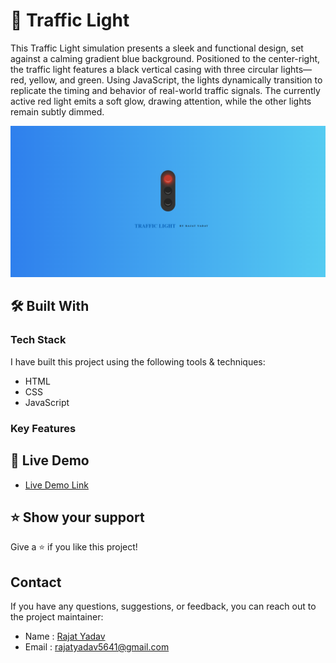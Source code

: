 # 🚦 Traffic Light <a name="about-project"></a>

This Traffic Light simulation presents a sleek and functional design, set against a calming gradient blue background. Positioned to the center-right, the traffic light features a black vertical casing with three circular lights—red, yellow, and green. Using JavaScript, the lights dynamically transition to replicate the timing and behavior of real-world traffic signals. The currently active red light emits a soft glow, drawing attention, while the other lights remain subtly dimmed.


![screenshot](/Traffic%20Light/assets/image.png)

## 🛠 Built With 

### Tech Stack 

I have built this project using the following tools & techniques:

- HTML
- CSS
- JavaScript

### Key Features 


## 🚀 Live Demo 

- [Live Demo Link](https://traffic-light-yr.netlify.app/)


## ⭐️ Show your support 

Give a ⭐️ if you like this project!

## Contact

If you have any questions, suggestions, or feedback, you can reach out to the project maintainer:

- Name : [Rajat Yadav](https://https://www.linkedin.com/in/rajat-y-089238265/)
- Email : [rajatyadav5641@gmail.com](mailto:rajatyadav5641@gmail.com)
